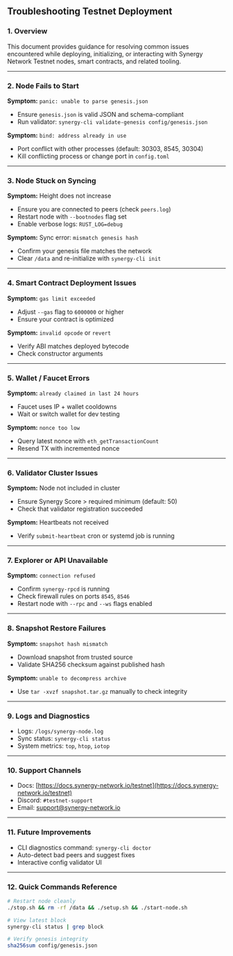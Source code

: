 ## Troubleshooting Testnet Deployment

### 1. Overview

This document provides guidance for resolving common issues encountered while deploying, initializing, or interacting with Synergy Network Testnet nodes, smart contracts, and related tooling.

---

### 2. Node Fails to Start

**Symptom:** `panic: unable to parse genesis.json`

* Ensure `genesis.json` is valid JSON and schema-compliant
* Run validator: `synergy-cli validate-genesis config/genesis.json`

**Symptom:** `bind: address already in use`

* Port conflict with other processes (default: 30303, 8545, 30304)
* Kill conflicting process or change port in `config.toml`

---

### 3. Node Stuck on Syncing

**Symptom:** Height does not increase

* Ensure you are connected to peers (check `peers.log`)
* Restart node with `--bootnodes` flag set
* Enable verbose logs: `RUST_LOG=debug`

**Symptom:** Sync error: `mismatch genesis hash`

* Confirm your genesis file matches the network
* Clear `/data` and re-initialize with `synergy-cli init`

---

### 4. Smart Contract Deployment Issues

**Symptom:** `gas limit exceeded`

* Adjust `--gas` flag to `6000000` or higher
* Ensure your contract is optimized

**Symptom:** `invalid opcode` or `revert`

* Verify ABI matches deployed bytecode
* Check constructor arguments

---

### 5. Wallet / Faucet Errors

**Symptom:** `already claimed in last 24 hours`

* Faucet uses IP + wallet cooldowns
* Wait or switch wallet for dev testing

**Symptom:** `nonce too low`

* Query latest nonce with `eth_getTransactionCount`
* Resend TX with incremented nonce

---

### 6. Validator Cluster Issues

**Symptom:** Node not included in cluster

* Ensure Synergy Score > required minimum (default: 50)
* Check that validator registration succeeded

**Symptom:** Heartbeats not received

* Verify `submit-heartbeat` cron or systemd job is running

---

### 7. Explorer or API Unavailable

**Symptom:** `connection refused`

* Confirm `synergy-rpcd` is running
* Check firewall rules on ports `8545`, `8546`
* Restart node with `--rpc` and `--ws` flags enabled

---

### 8. Snapshot Restore Failures

**Symptom:** `snapshot hash mismatch`

* Download snapshot from trusted source
* Validate SHA256 checksum against published hash

**Symptom:** `unable to decompress archive`

* Use `tar -xvzf snapshot.tar.gz` manually to check integrity

---

### 9. Logs and Diagnostics

* Logs: `/logs/synergy-node.log`
* Sync status: `synergy-cli status`
* System metrics: `top`, `htop`, `iotop`

---

### 10. Support Channels

* Docs: [https://docs.synergy-network.io/testnet](https://docs.synergy-network.io/testnet)
* Discord: `#testnet-support`
* Email: [support@synergy-network.io](mailto:support@synergy-network.io)

---

### 11. Future Improvements

* CLI diagnostics command: `synergy-cli doctor`
* Auto-detect bad peers and suggest fixes
* Interactive config validator UI

---

### 12. Quick Commands Reference

```bash
# Restart node cleanly
./stop.sh && rm -rf /data && ./setup.sh && ./start-node.sh

# View latest block
synergy-cli status | grep block

# Verify genesis integrity
sha256sum config/genesis.json
```
